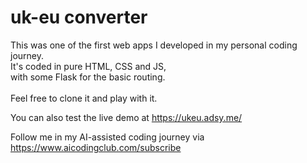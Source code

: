 # uk-eu converter

This was one of the first web apps I developed in my personal coding journey.
<br>It's coded in pure HTML, CSS and JS,<br>with some Flask for the basic routing.
<br><br>Feel free to clone it and play with it.

You can also test the live demo at https://ukeu.adsy.me/

Follow me in my AI-assisted coding journey via https://www.aicodingclub.com/subscribe